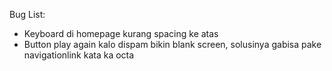 
Bug List:
- Keyboard di homepage kurang spacing ke atas
- Button play again kalo dispam bikin blank screen, solusinya gabisa pake navigationlink kata ka octa
